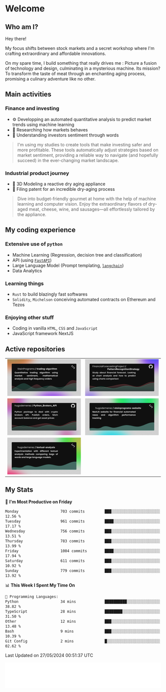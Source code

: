 # Welcome 

## Who am I?

Hey there! 

My focus shifts between stock markets and a secret workshop where I'm crafting extraordinary and affordable innovations. 



On my spare time, I build something that really drives me :
Picture a fusion of technology and design, culminating in a mysterious machine. 
Its mission? To transform the taste of meat through an enchanting aging process, promising a culinary adventure like no other.

## Main activities

### Finance and investing
* ⚙️ Developping an automated quantitative analysis to predict market trends using machine learning
* 📝 Researching how markets behaves
* 🧠 Understanding investors sentiment through words

> I'm using my studies to create tools that make investing safer and more profitable. These tools automatically adjust strategies based on market sentiment, providing a reliable way to navigate (and hopefully succeed) in the ever-changing market landscape.

### Industrial product journey
* 🚀 3D Modeling a reactive dry aging appliance
* 📎 Filing patent for an incredible dry-aging process

> Dive into budget-friendly gourmet at home with the help of machine learning and computer vision. Enjoy the extraordinary flavors of dry-aged meat, cheese, wine, and sausages—all effortlessly tailored by the appliance.

## My coding experience

### Extensive use of `python` 

* Machine Learning (Regression, decision tree and classification)
* API (using [`FastAPI`](https://fastapi.tiangolo.com))
* Large Language Model (Prompt templating, [`langchain`](https://python.langchain.com/docs/get_started/introduction))
* Data Analytics

### Learning things

* `Rust` to build blazingly fast softwares
* `Solidity`, `Michelson` conceiving automated contracts on Ethereum and Tezos

### Enjoying other stuff

* Coding in vanilla `HTML`, `CSS` and `JavaScript` 
* JavaScript framework NextJS
  
## Active repositories
|||
| ------------- | ------------- |
|[![Python Trading Algorithm](assets/base_python_architecture.png)](https://github.com/SteinPrograms/base-python-architecture)|[![Quantitative Prediction](assets/pattern_recognition_strategy.png)](https://github.com/FinancialForecastingProject/PatternRecognitionStrategy.git)|
|[![Broker SDK](assets/python_brokers_api.png)](https://github.com/hugodemenez/Python_Brokers_API)|[![NextJS Website](assets/steinprograms-website.png)](https://github.com/hugodemenez/steinprograms-website)|
|[![Textual](assets/textual-analysis.png)](https://github.com/hugodemenez/textual-analysis)||


## My Stats

<!--START_SECTION:waka-->
📅 **I'm Most Productive on Friday** 

```text
Monday                   703 commits         ███░░░░░░░░░░░░░░░░░░░░░░   12.56 % 
Tuesday                  961 commits         ████░░░░░░░░░░░░░░░░░░░░░   17.17 % 
Wednesday                756 commits         ███░░░░░░░░░░░░░░░░░░░░░░   13.51 % 
Thursday                 783 commits         ███░░░░░░░░░░░░░░░░░░░░░░   13.99 % 
Friday                   1004 commits        ████░░░░░░░░░░░░░░░░░░░░░   17.94 % 
Saturday                 611 commits         ███░░░░░░░░░░░░░░░░░░░░░░   10.92 % 
Sunday                   779 commits         ███░░░░░░░░░░░░░░░░░░░░░░   13.92 % 
```


📊 **This Week I Spent My Time On** 

```text
💬 Programming Languages: 
Python                   34 mins             ██████████░░░░░░░░░░░░░░░   38.82 % 
TypeScript               28 mins             ████████░░░░░░░░░░░░░░░░░   31.50 % 
Other                    12 mins             ███░░░░░░░░░░░░░░░░░░░░░░   13.48 % 
Bash                     9 mins              ███░░░░░░░░░░░░░░░░░░░░░░   10.39 % 
Git Config               2 mins              █░░░░░░░░░░░░░░░░░░░░░░░░   02.62 % 
```


 Last Updated on 27/05/2024 00:51:37 UTC
<!--END_SECTION:waka-->

![Coding metrics](metrics.plugin.wakatime.svg)
